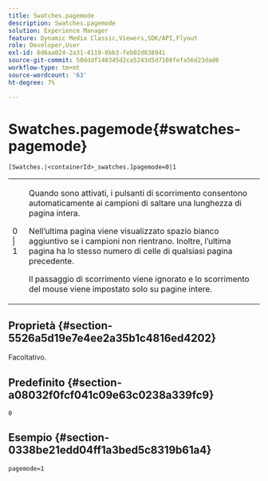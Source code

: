 ```yaml
---
title: Swatches.pagemode
description: Swatches.pagemode
solution: Experience Manager
feature: Dynamic Media Classic,Viewers,SDK/API,Flyout
role: Developer,User
exl-id: 6d6aa024-2a31-4119-8bb3-feb02d838941
source-git-commit: 50dddf148345d2ca5243d5d7108fefa56d23dad6
workflow-type: tm+mt
source-wordcount: '63'
ht-degree: 7%

---
```


# Swatches.pagemode{#swatches-pagemode}

`[Swatches.|<containerId>_swatches.]pagemode=0|1`

<table id="table_52306D2150BC4EE2BD4CE4C718E96CC0"> 
 <tbody> 
  <tr> 
   <td colname="col1"> <p> <span class="codeph"> 0 | 1 </span> </p> </td> 
   <td colname="col2"> <p> Quando sono attivati, i pulsanti di scorrimento consentono automaticamente ai campioni di saltare una lunghezza di pagina intera. </p> <p>Nell’ultima pagina viene visualizzato spazio bianco aggiuntivo se i campioni non rientrano. Inoltre, l’ultima pagina ha lo stesso numero di celle di qualsiasi pagina precedente. </p> <p>Il passaggio di scorrimento viene ignorato e lo scorrimento del mouse viene impostato solo su pagine intere. </p> </td> 
  </tr> 
 </tbody> 
</table>

## Proprietà {#section-5526a5d19e7e4ee2a35b1c4816ed4202}

Facoltativo.

## Predefinito {#section-a08032f0fcf041c09e63c0238a339fc9}

`0`

## Esempio {#section-0338be21edd04ff1a3bed5c8319b61a4}

`pagemode=1`

